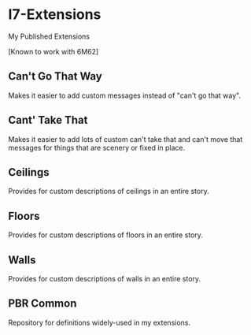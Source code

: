 # I7-Extensions
My Published Extensions

[Known to work with 6M62]

## Can't Go That Way

Makes it easier to add custom messages instead of "can't go that way".

## Cant' Take That

Makes it easier to add lots of custom can't take that and can't move that messages for things that are scenery or fixed in place.

## Ceilings
  
Provides for custom descriptions of ceilings in an entire story.

## Floors
  
Provides for custom descriptions of floors in an entire story.

## Walls
  
Provides for custom descriptions of walls in an entire story.

## PBR Common

Repository for definitions widely-used in my extensions.
